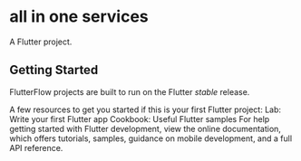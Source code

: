 # all in one services

A Flutter project.

## Getting Started

FlutterFlow projects are built to run on the Flutter _stable_ release.

A few resources to get you started if this is your first Flutter project:
Lab: Write your first Flutter app
Cookbook: Useful Flutter samples
For help getting started with Flutter development, view the online documentation, which offers tutorials, samples, guidance on mobile development, and a full API reference.
